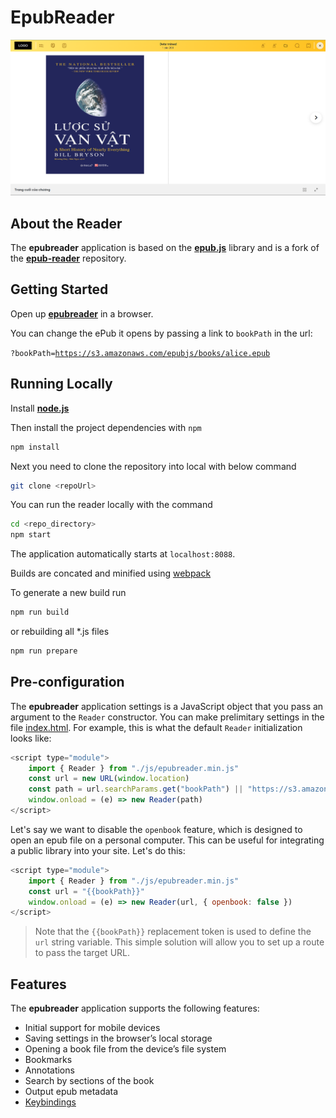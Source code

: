 # EpubReader

<img src="./demo-ui.png"/>

## About the Reader

The <strong>epubreader</strong> application is based on the <a style="text-decoration: underline;"><strong>epub.js</strong></a> library and is a fork of the <a style="text-decoration: underline;"><strong>epub-reader</strong></a> repository.

## Getting Started

Open up <a style="text-decoration: underline;"><strong>epubreader</strong></a> in a browser.

You can change the ePub it opens by passing a link to <code>bookPath</code> in the url:

<code>?bookPath=https://s3.amazonaws.com/epubjs/books/alice.epub</code>

## Running Locally

Install <a href="https://nodejs.org/en/" style="text-decoration: underline;"><strong>node.js</strong></a>

Then install the project dependencies with <code>npm</code>

```sh
npm install
```

Next you need to clone the repository into local with below command

```sh
git clone <repoUrl>
```

You can run the reader locally with the command

```sh
cd <repo_directory>
npm start
```

The application automatically starts at `localhost:8088`.

Builds are concated and minified using <a href="https://github.com/webpack/webpack" style="text-decoration: underline;">webpack</a>

To generate a new build run

```sh
npm run build
```

or rebuilding all \*.js files

```sh
npm run prepare
```

## Pre-configuration

The <strong>epubreader</strong> application settings is a JavaScript object that you pass an argument to the `Reader` constructor. You can make prelimitary settings in the file <a style="text-decoration: underline;">index.html</a>. For example, this is what the default `Reader` initialization looks like:

```js
<script type="module">
    import { Reader } from "./js/epubreader.min.js"
    const url = new URL(window.location)
    const path = url.searchParams.get("bookPath") || "https://s3.amazonaws.com/moby-dick/"
    window.onload = (e) => new Reader(path)
</script>
```

Let's say we want to disable the `openbook` feature, which is designed to open an epub file on a personal computer. This can be useful for integrating a public library into your site. Let's do this:

```js
<script type="module">
    import { Reader } from "./js/epubreader.min.js"
    const url = "{{bookPath}}"
    window.onload = (e) => new Reader(url, { openbook: false })
</script>
```

> Note that the `{{bookPath}}` replacement token is used to define the `url` string variable. This simple solution will allow you to set up a route to pass the target URL.

## Features
The <strong>epubreader</strong> application supports the following features:
* Initial support for mobile devices
* Saving settings in the browser’s local storage
* Opening a book file from the device’s file system
* Bookmarks
* Annotations
* Search by sections of the book
* Output epub metadata
* <a style="text-decoration: underline;">Keybindings</a>
